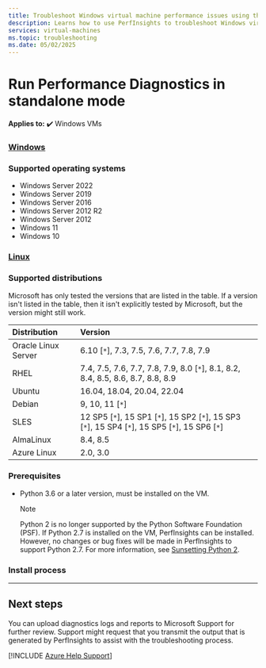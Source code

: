 ```yaml
---
title: Troubleshoot Windows virtual machine performance issues using the Performance Diagnostics (PerfInsights) CLI tool
description: Learns how to use PerfInsights to troubleshoot Windows virtual machine (VM) performance problems.
services: virtual-machines
ms.topic: troubleshooting
ms.date: 05/02/2025
---
```



#  Run Performance Diagnostics in standalone mode

**Applies to:** :heavy_check_mark: Windows VMs






### [Windows](#tab/windows)

### Supported operating systems

  - Windows Server 2022
  - Windows Server 2019
  - Windows Server 2016
  - Windows Server 2012 R2
  - Windows Server 2012
  - Windows 11
  - Windows 10




### [Linux](#tab/linux)

### Supported distributions

Microsoft has only tested the versions that are listed in the table. If a version isn't listed in the table, then it isn't explicitly tested by Microsoft, but the version might still work.

  | Distribution | Version |
  |:---|:---|
  | Oracle Linux Server | 6.10 [`*`], 7.3, 7.5, 7.6, 7.7, 7.8, 7.9 |
  | RHEL | 7.4, 7.5, 7.6, 7.7, 7.8, 7.9, 8.0 [`*`], 8.1, 8.2, 8.4, 8.5, 8.6, 8.7, 8.8, 8.9 |
  | Ubuntu | 16.04, 18.04, 20.04, 22.04 |
  | Debian | 9, 10, 11 [`*`] |
  | SLES | 12 SP5 [`*`], 15 SP1 [`*`], 15 SP2 [`*`], 15 SP3 [`*`], 15 SP4 [`*`], 15 SP5 [`*`], 15 SP6 [`*`] |
  | AlmaLinux | 8.4, 8.5 |
  | Azure Linux | 2.0, 3.0 |

### Prerequisites
- Python 3.6 or a later version, must be installed on the VM. 
  > [!Note]
  > Python 2 is no longer supported by the Python Software Foundation (PSF). If Python 2.7 is installed on the VM, PerfInsights can be installed. However, no changes or bug fixes will be made in PerfInsights to support Python 2.7. For more information, see [Sunsetting Python 2](https://www.python.org/doc/sunset-python-2/).

### Install process

 

---



## Next steps

You can upload diagnostics logs and reports to Microsoft Support for further review. Support might request that you transmit the output that is generated by PerfInsights to assist with the troubleshooting process.

[!INCLUDE [Azure Help Support](includes/azure-help-support.md)]
